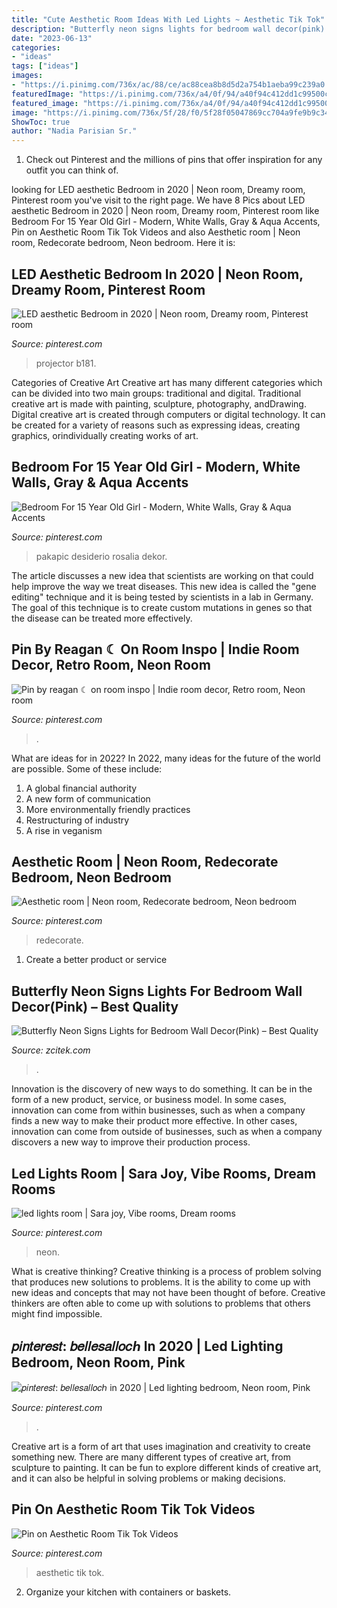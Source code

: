 ```yaml
---
title: "Cute Aesthetic Room Ideas With Led Lights ~ Aesthetic Tik Tok"
description: "Butterfly neon signs lights for bedroom wall decor(pink) – best quality"
date: "2023-06-13"
categories:
- "ideas"
tags: ["ideas"]
images:
- "https://i.pinimg.com/736x/ac/88/ce/ac88cea8b8d5d2a754b1aeba99c239a0.jpg"
featuredImage: "https://i.pinimg.com/736x/a4/0f/94/a40f94c412dd1c99500cbad394ae9e9b.jpg"
featured_image: "https://i.pinimg.com/736x/a4/0f/94/a40f94c412dd1c99500cbad394ae9e9b.jpg"
image: "https://i.pinimg.com/736x/5f/28/f0/5f28f05047869cc704a9fe9b9c34439d.jpg"
ShowToc: true
author: "Nadia Parisian Sr."
---
```



1) Check out Pinterest and the millions of pins that offer inspiration for any outfit you can think of.

	

		
looking for LED aesthetic Bedroom in 2020 | Neon room, Dreamy room, Pinterest room you've visit to the right page. We have 8 Pics about LED aesthetic Bedroom in 2020 | Neon room, Dreamy room, Pinterest room like Bedroom For 15 Year Old Girl - Modern, White Walls, Gray &amp; Aqua Accents, Pin on Aesthetic Room Tik Tok Videos and also Aesthetic room | Neon room, Redecorate bedroom, Neon bedroom. Here it is:
		
    
## LED Aesthetic Bedroom In 2020 | Neon Room, Dreamy Room, Pinterest Room

<img loading=lazy src="https://i.pinimg.com/736x/e7/4d/33/e74d3332852cf101922761dae95edf32.jpg" onerror="this.onerror=null;this.src='https://tse1.mm.bing.net/th?id=OIP.cuSy9hu30Pb31Fb5ETxWWwHaJ3&amp;pid=15.1';" alt="LED aesthetic Bedroom in 2020 | Neon room, Dreamy room, Pinterest room">

_Source: pinterest.com_

>projector b181. 

	

Categories of Creative Art
Creative art has many different categories which can be divided into two main groups: traditional and digital. Traditional creative art is made with painting, sculpture, photography, andDrawing. Digital creative art is created through computers or digital technology. It can be created for a variety of reasons such as expressing ideas, creating graphics, orindividually creating works of art.

    
## Bedroom For 15 Year Old Girl - Modern, White Walls, Gray &amp; Aqua Accents

<img loading=lazy src="https://i.pinimg.com/736x/2f/3a/43/2f3a43f3cdc1c321c2cc2a08257c3164.jpg" onerror="this.onerror=null;this.src='https://tse4.mm.bing.net/th?id=OIP.Xxh0GgJ1KY_rjKXZuA2PXgHaNV&amp;pid=15.1';" alt="Bedroom For 15 Year Old Girl - Modern, White Walls, Gray &amp; Aqua Accents">

_Source: pinterest.com_

>pakapic desiderio rosalia dekor. 

	

The article discusses a new idea that scientists are working on that could help improve the way we treat diseases. This new idea is called the "gene editing" technique and it is being tested by scientists in a lab in Germany. The goal of this technique is to create custom mutations in genes so that the disease can be treated more effectively.

    
## Pin By Reagan ☾ On Room Inspo | Indie Room Decor, Retro Room, Neon Room

<img loading=lazy src="https://i.pinimg.com/originals/37/4e/3c/374e3cea81a7f15f9213abf76297b9cb.jpg" onerror="this.onerror=null;this.src='https://tse3.mm.bing.net/th?id=OIP.eiRK8zIKANwaAmKKAWgORgHaJ4&amp;pid=15.1';" alt="Pin by reagan ☾ on room inspo | Indie room decor, Retro room, Neon room">

_Source: pinterest.com_

>. 

	

What are ideas for in 2022?
In 2022, many ideas for the future of the world are possible. Some of these include: 
1. A global financial authority 
2. A new form of communication 
3. More environmentally friendly practices 
4. Restructuring of industry 
5. A rise in veganism 

    
## Aesthetic Room | Neon Room, Redecorate Bedroom, Neon Bedroom

<img loading=lazy src="https://i.pinimg.com/736x/ac/88/ce/ac88cea8b8d5d2a754b1aeba99c239a0.jpg" onerror="this.onerror=null;this.src='https://tse4.mm.bing.net/th?id=OIP.3XblZpbxKG7Zc3dXAGgrRAHaJ3&amp;pid=15.1';" alt="Aesthetic room | Neon room, Redecorate bedroom, Neon bedroom">

_Source: pinterest.com_

>redecorate. 

	

1. Create a better product or service 

    
## Butterfly Neon Signs Lights For Bedroom Wall Decor(Pink) – Best Quality

<img loading=lazy src="https://www.zcitek.com/wp-content/uploads/2021/08/IMG_1369-1024x1024.jpg" onerror="this.onerror=null;this.src='https://tse4.mm.bing.net/th?id=OIP.5szEw6uv3cSr5B68oquW0wHaHa&amp;pid=15.1';" alt="Butterfly Neon Signs Lights for Bedroom Wall Decor(Pink) – Best Quality">

_Source: zcitek.com_

>. 

	

Innovation is the discovery of new ways to do something. It can be in the form of a new product, service, or business model. In some cases, innovation can come from within businesses, such as when a company finds a new way to make their product more effective. In other cases, innovation can come from outside of businesses, such as when a company discovers a new way to improve their production process.

    
## Led Lights Room | Sara Joy, Vibe Rooms, Dream Rooms

<img loading=lazy src="https://i.pinimg.com/736x/a4/0f/94/a40f94c412dd1c99500cbad394ae9e9b.jpg" onerror="this.onerror=null;this.src='https://tse4.mm.bing.net/th?id=OIP.CTOWTz2CMlcHvIDGoekQOgHaJ3&amp;pid=15.1';" alt="led lights room | Sara joy, Vibe rooms, Dream rooms">

_Source: pinterest.com_

>neon. 

	

What is creative thinking?
Creative thinking is a process of problem solving that produces new solutions to problems. It is the ability to come up with new ideas and concepts that may not have been thought of before. Creative thinkers are often able to come up with solutions to problems that others might find impossible.

    
## 𝑝𝑖𝑛𝑡𝑒𝑟𝑒𝑠𝑡: 𝑏𝑒𝑙𝑙𝑒𝑠𝑎𝑙𝑙𝑜𝑐ℎ In 2020 | Led Lighting Bedroom, Neon Room, Pink

<img loading=lazy src="https://i.pinimg.com/736x/1a/87/0f/1a870ff06ba0d84ba197a470482d5453.jpg" onerror="this.onerror=null;this.src='https://tse3.mm.bing.net/th?id=OIP.Ba0Cx2NHZ6Q6V_oEiKWY6QHaOs&amp;pid=15.1';" alt="𝑝𝑖𝑛𝑡𝑒𝑟𝑒𝑠𝑡: 𝑏𝑒𝑙𝑙𝑒𝑠𝑎𝑙𝑙𝑜𝑐ℎ in 2020 | Led lighting bedroom, Neon room, Pink">

_Source: pinterest.com_

>. 

	

Creative art is a form of art that uses imagination and creativity to create something new. There are many different types of creative art, from sculpture to painting. It can be fun to explore different kinds of creative art, and it can also be helpful in solving problems or making decisions.

    
## Pin On Aesthetic Room Tik Tok Videos

<img loading=lazy src="https://i.pinimg.com/736x/5f/28/f0/5f28f05047869cc704a9fe9b9c34439d.jpg" onerror="this.onerror=null;this.src='https://tse4.mm.bing.net/th?id=OIP._wD9W2Wb7WCa08Mp6lUbswHaNK&amp;pid=15.1';" alt="Pin on Aesthetic Room Tik Tok Videos">

_Source: pinterest.com_

>aesthetic tik tok. 

	

2. Organize your kitchen with containers or baskets.

